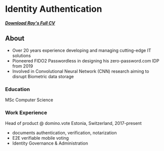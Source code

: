 # Identity Authentication 

##### [Download **Ray's Full CV**](https://bit.ly/raysume-onepage)

## About
- Over 20 years experience developing and managing cutting-edge IT solutions
- Pioneered FIDO2 Passwordless in designing his zero-password.com IDP from 2019
- Involved in Convolutional Neural Network (CNN) research aiming to disrupt Biometric data storage

### Education 
MSc Computer Science 

### Work Experience
Head of product @ domino.vote  Estonia, Switzerland, 2017-present
- documents authentication, verification, notarization
- E2E verifiable mobile voting 
- Identity Governance & Administration
